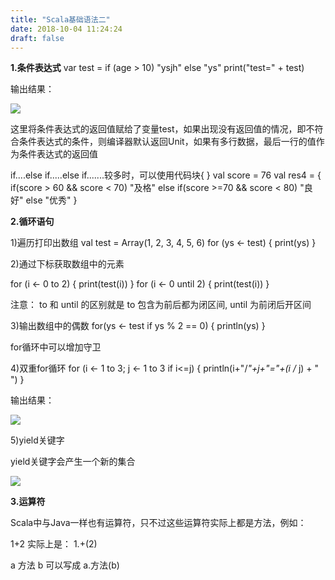 ```yaml
---
title: "Scala基础语法二"
date: 2018-10-04 11:24:24
draft: false
---
```

**1.条件表达式**
var test = if (age > 10) "ysjh" else "ys" print("test=" + test)

输出结果：

![](https://img-blog.csdn.net/20181004091625919?watermark/2/text/aHR0cHM6Ly9ibG9nLmNzZG4ubmV0L3lzXzIzMDAxNA==/font/5a6L5L2T/fontsize/400/fill/I0JBQkFCMA==/dissolve/70)

这里将条件表达式的返回值赋给了变量test，如果出现没有返回值的情况，即不符合条件表达式的条件，则编译器默认返回Unit，如果有多行数据，最后一行的值作为条件表达式的返回值

if....else if.....else if.......较多时，可以使用代码块{ }
val score = 76 val res4 = { if(score > 60 && score < 70) "及格" else if(score >=70 && score < 80) "良好" else "优秀" }

**2.循环语句**

1)遍历打印出数组
val test = Array(1, 2, 3, 4, 5, 6) for (ys <- test) { print(ys) }

2)通过下标获取数组中的元素

for (i <- 0 to 2) { print(test(i)) } for (i <- 0 until 2) { print(test(i)) }

注意： to 和 until 的区别就是 to 包含为前后都为闭区间, until 为前闭后开区间

3)输出数组中的偶数
for(ys <- test if ys % 2 == 0) { println(ys) }

for循环中可以增加守卫

4)双重for循环
for (i <- 1 to 3; j <- 1 to 3 if i<=j) { println(i+"/*"+j+"="+(i /* j) + " ") }

输出结果：

![](https://img-blog.csdn.net/20181004110258298?watermark/2/text/aHR0cHM6Ly9ibG9nLmNzZG4ubmV0L3lzXzIzMDAxNA==/font/5a6L5L2T/fontsize/400/fill/I0JBQkFCMA==/dissolve/70)

5)yield关键字

yield关键字会产生一个新的集合

![](https://img-blog.csdn.net/20181004111806263?watermark/2/text/aHR0cHM6Ly9ibG9nLmNzZG4ubmV0L3lzXzIzMDAxNA==/font/5a6L5L2T/fontsize/400/fill/I0JBQkFCMA==/dissolve/70)

**3.运算符**

Scala中与Java一样也有运算符，只不过这些运算符实际上都是方法，例如：

1+2 实际上是： 1.+(2)

a 方法 b 可以写成 a.方法(b)